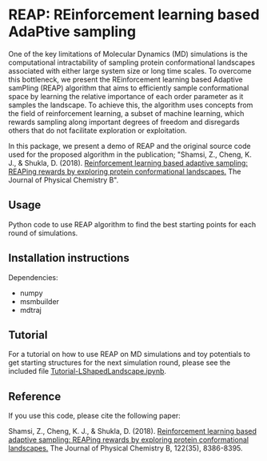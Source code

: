 # REAP: REinforcement learning based AdaPtive sampling
One of the key limitations of Molecular Dynamics (MD) simulations is the computational intractability of sampling protein conformational landscapes associated with either large system size or long time scales. To overcome this bottleneck, we present the REinforcement learning based Adaptive samPling (REAP) algorithm that aims to efficiently sample conformational space by learning the relative importance of each order parameter as it samples the landscape. To achieve this, the algorithm uses concepts from the field of reinforcement learning, a subset of machine learning, which rewards sampling along important degrees of freedom and disregards others that do not facilitate exploration or exploitation. 

In this package, we present a demo of REAP and the original source code used for the proposed algorithm in the publication; "Shamsi, Z., Cheng, K. J., & Shukla, D. (2018). [Reinforcement learning based adaptive sampling: REAPing rewards by exploring protein conformational landscapes.](https://pubs.acs.org/doi/10.1021/acs.jpcb.8b06521) The Journal of Physical Chemistry B".

## Usage
Python code to use REAP algorithm to find the best starting points for each round of simulations.

## Installation instructions
Dependencies:
* numpy
* msmbuilder
* mdtraj

## Tutorial
For a tutorial on how to use REAP on MD simulations and toy potentials to get starting structures for the next simulation round, please see the included file [Tutorial-LShapedLandscape.ipynb](https://github.com/ShuklaGroup/REAP-ReinforcementLearningBasedAdaptiveSampling/blob/master/Tutorial-LShapedLandscape.ipynb).

## Reference
If you use this code, please cite the following paper:

Shamsi, Z., Cheng, K. J., & Shukla, D. (2018). [Reinforcement learning based adaptive sampling: REAPing rewards by exploring protein conformational landscapes.](https://pubs.acs.org/doi/10.1021/acs.jpcb.8b06521) The Journal of Physical Chemistry B, 122(35), 8386-8395.



